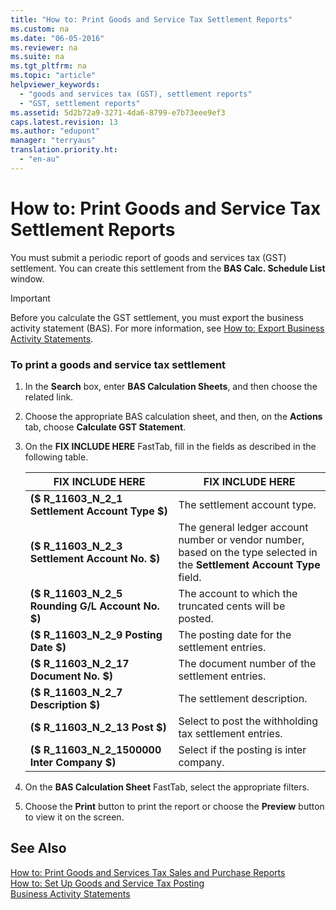```yaml
---
title: "How to: Print Goods and Service Tax Settlement Reports"
ms.custom: na
ms.date: "06-05-2016"
ms.reviewer: na
ms.suite: na
ms.tgt_pltfrm: na
ms.topic: "article"
helpviewer_keywords: 
  - "goods and services tax (GST), settlement reports"
  - "GST, settlement reports"
ms.assetid: 5d2b72a9-3271-4da6-8799-e7b73eee9ef3
caps.latest.revision: 13
ms.author: "edupont"
manager: "terryaus"
translation.priority.ht: 
  - "en-au"
---
```

# How to: Print Goods and Service Tax Settlement Reports
You must submit a periodic report of goods and services tax \(GST\) settlement. You can create this settlement from the **BAS Calc. Schedule List** window.  
  
> [!IMPORTANT]  
>  Before you calculate the GST settlement, you must export the business activity statement \(BAS\). For more information, see [How to: Export Business Activity Statements](../../LocalFunctionalityForMicrosoftDynamicsNav2016/Australia/how-to-export-business-activity-statements.md).  
  
### To print a goods and service tax settlement  
  
1.  In the **Search** box, enter **BAS Calculation Sheets**, and then choose the related link.  
  
2.  Choose the appropriate BAS calculation sheet, and then, on the **Actions** tab, choose **Calculate GST Statement**.  
  
3.  On the **FIX INCLUDE HERE<!--[!INCLUDE[bp_optionsheading](../../DesignAndEngineering/includes/bp_optionsheading_md.md)] -->** FastTab, fill in the fields as described in the following table.  
  
    |FIX INCLUDE HERE<!--[!INCLUDE[bp_tablefield](../../ApplicationDesign/includes/bp_tablefield_md.md)] -->|FIX INCLUDE HERE<!--[!INCLUDE[bp_tabledescription](../../ApplicationDesign/includes/bp_tabledescription_md.md)] -->|  
    |---------------------------------|---------------------------------------|  
    |**\($ R\_11603\_N\_2\_1 Settlement Account Type $\)**|The settlement account type.|  
    |**\($ R\_11603\_N\_2\_3 Settlement Account No. $\)**|The general ledger account number or vendor number, based on the type selected in the **Settlement Account Type** field.|  
    |**\($ R\_11603\_N\_2\_5 Rounding G\/L Account No. $\)**|The account to which the truncated cents will be posted.|  
    |**\($ R\_11603\_N\_2\_9 Posting Date $\)**|The posting date for the settlement entries.|  
    |**\($ R\_11603\_N\_2\_17 Document No. $\)**|The document number of the settlement entries.|  
    |**\($ R\_11603\_N\_2\_7 Description $\)**|The settlement description.|  
    |**\($ R\_11603\_N\_2\_13 Post $\)**|Select to post the withholding tax settlement entries.|  
    |**\($ R\_11603\_N\_2\_1500000 Inter Company $\)**|Select if the posting is inter company.|  
  
4.  On the **BAS Calculation Sheet** FastTab, select the appropriate filters.  
  
5.  Choose the **Print** button to print the report or choose the **Preview** button to view it on the screen.  
  
## See Also  
 [How to: Print Goods and Services Tax Sales and Purchase Reports](../../LocalFunctionalityForMicrosoftDynamicsNav2016/Australia/how-to-print-goods-and-services-tax-sales-and-purchase-reports.md)   
 [How to: Set Up Goods and Service Tax Posting](../../LocalFunctionalityForMicrosoftDynamicsNav2016/Australia/how-to-set-up-goods-and-service-tax-posting.md)   
 [Business Activity Statements](../../LocalFunctionalityForMicrosoftDynamicsNav2016/Australia/business-activity-statements.md)